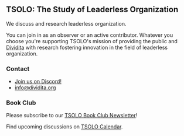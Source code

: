 ## TSOLO: The Study of Leaderless Organization

We discuss and research leaderless organization. 

You can join in as an observer or an active contributor. Whatever you choose you're supporting TSOLO's mission of providing the public and [Dividita](http://dividita.org) with research fostering innovation in the field of leaderless organization.

### Contact

  * [Join us on Discord!](https://discord.gg/JxAuPmv)
  * [info@dividita.org](mailto:info@dividita.org)

### Book Club

Please subscribe to our [TSOLO Book Club Newsletter](https://mailchi.mp/0bca862bc6f8/dividita-book-club)!

Find upcoming discussions on [TSOLO Calendar](https://calendar.google.com/calendar/b/4?cid=ZGl2aWRpdGEub3JnX2ZvN205N2NiMTZuaTExaDNvNWdqNnBrMmRjQGdyb3VwLmNhbGVuZGFyLmdvb2dsZS5jb20).
